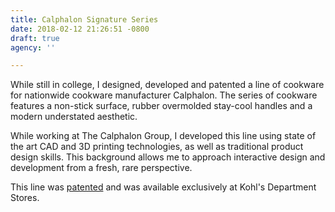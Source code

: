 ```yaml
---
title: Calphalon Signature Series
date: 2018-02-12 21:26:51 -0800
draft: true
agency: ''

---
```

While still in college, I designed, developed and patented a line of cookware for nationwide cookware manufacturer Calphalon.  The series of cookware features a non-stick surface, rubber overmolded stay-cool handles and a modern understated aesthetic.

While working at The Calphalon Group, I developed this line using state of the art CAD and 3D printing technologies, as well as traditional product design skills.  This background allows me to approach interactive design and development from a fresh, rare perspective.

This line was [patented](http://bit.ly/bkZTA2) and was available exclusively at Kohl's Department Stores.
